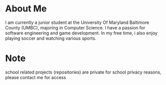 # About Me
I am currently a junior student at the University Of Maryland Baltimore County (UMBC), majoring in Computer Science. 
I have a passion for software engineering and game development. 
In my free time, i also enjoy playing soccer and watching various sports.

# Note
school related projects (repositories) are private for school privacy reasons, please contact me for access

